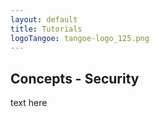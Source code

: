 ```yaml
---
layout: default
title: Tutorials
logoTangoe: tangoe-logo_125.png
---
```


## Concepts - Security

text here
 


